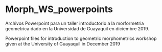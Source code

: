 # Morph_WS_powerpoints
Archivos Powerpoint para un taller introductorio a la morformetria geometrica dado en la Universidad de Guayaquil en diciembre 2019.

Powerpoint files for introduction to geometric morphometrics workshop given at the University of Guayaquil in December 2019
